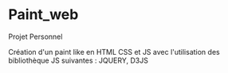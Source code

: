 # Paint_web

Projet Personnel

Création d'un paint like en HTML CSS et JS avec l'utilisation des bibliothèque JS suivantes : JQUERY, D3JS 
